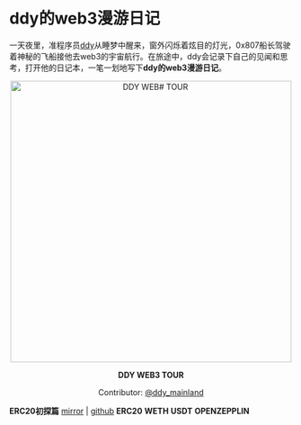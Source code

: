 # ddy的web3漫游日记

一天夜里，准程序员[ddy](https://twitter.com/ddy_mainland)从睡梦中醒来，窗外闪烁着炫目的灯光，0x807船长驾驶着神秘的飞船接他去web3的宇宙航行。在旅途中，ddy会记录下自己的见闻和思考，打开他的日记本，一笔一划地写下**ddy的web3漫游日记**。

<div align="center">
	<img width="500" src="https://user-images.githubusercontent.com/25214732/196032084-6c1d6531-2a80-4672-b620-04b9e4ae3baa.PNG" alt="DDY WEB# TOUR">
</div>



<p align="center">
	<b>DDY WEB3 TOUR</b>
</p>


<p align="center">
  Contributor: <a href="https://twitter.com/ddy_mainland">@ddy_mainland</a>
</p>




**ERC20初探篇**  [mirror](https://mirror.xyz/byeddy.eth/-MTngpDoIbgOsN3gGaqGQ_6U7obIh9PGWhnfdp7EGVk) | [github](https://github.com/fromddy/ddyWeb3Tour/tree/main/20221016_ERC20)       **ERC20** **WETH** **USDT** **OPENZEPPLIN**



